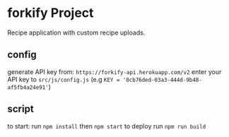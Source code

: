# forkify Project

Recipe application with custom recipe uploads.

## config

generate API key from: `https://forkify-api.herokuapp.com/v2`
enter your API key to `src/js/config.js` (e.g `KEY = '0cb76ded-03a3-444d-9b48-af5fb4a24e91'`)

## script

to start: run `npm install` then `npm start`
to deploy run `npm run build`
